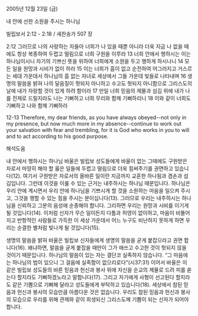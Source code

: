 2005년 12월 23일 (금)

내 안에 선한 소원을 주시는 하나님



빌립보서 2:12 - 2:18 / 새찬송가 507 장


2:12 그러므로 나의 사랑하는 자들아 너희가 나 있을 때뿐 아니라 더욱 지금 나 없을 때에도 항상 복종하여 두렵고 떨림으로 너희 구원을 이루라 13 너희 안에서 행하시는 이는 하나님이시니 자기의 기쁘신 뜻을 위하여 너희에게 소원을 두고 행하게 하시나니 14 모든 일을 원망과 시비가 없이 하라 15 이는 너희가 흠이 없고 순전하여 어그러지고 거스르는 세대 가운데서 하나님의 흠 없는 자녀로 세상에서 그들 가운데 빛들로 나타내며 16 생명의 말씀을 밝혀 나의 달음질이 헛되지 아니하고 수고도 헛되지 아니함으로 그리스도의 날에 내가 자랑할 것이 있게 하려 함이라 17 만일 너희 믿음의 제물과 섬김 위에 내가 나를 전제로 드릴지라도 나는 기뻐하고 너희 무리와 함께 기뻐하리니 18 이와 같이 너희도 기뻐하고 나와 함께 기뻐하라 

12-13 Therefore, my dear friends, as you have always obeyed--not only in my presence, but now much more in my absence--continue to work out your salvation with fear and trembling, for it is God who works in you to will and to act according to his good purpose.

해석도움





내 안에서 행하시는 하나님 
바울은 빌립보 성도들에게 바울이 없는 그때에도 구원받은 자로서 마땅히 해야 할 옳은 일들에 두렵고 떨림으로 더욱 힘써주기를 권면하고 있습니다(12). 여기서 구원받은 자로서의 올바른 일이란 지금까지 교훈한 하나됨과 겸손과 섬김입니다. 그런데 이것을 이룰 수 있는 근거는 내주하시는 하나님 때문입니다. 하나님은 우리 안에 계시면서 우리 안에 하나님을 기쁘시게 할 것을 소원하는 마음을 일으켜 주시고, 그것을 행할 수 있는 힘을 주시는 분이십니다(13). 그러므로 우리는 내주하시는 하나님을 신뢰하고 그분의 음성에 순종해야 합니다. 그리하면 우리는 원망과 시비를 이기게 될 것입니다(14). 이처럼 신자가 무슨 일이든지 다툼과 허영이 없이하고, 마음이 비뚤어지고 반항적인 사람들로 가득한 이 세상 가운데서 어느 누구도 비난하지 못하게 하면 우리는 순결한 별처럼 빛나게 될 것입니다(15). 

생명의 말씀을 밝혀 
바울은 빌립보 신자들에게 생명의 말씀을 굳게 붙잡으라고 권면 합니다(16). 왜냐하면, 말씀을 굳게 붙잡을 때만이 그가 애쓰고 수고한 것이 헛되지 않을 것이기 때문입니다. 하나님의 말씀이 있는 자는 결단코 실족하지 않습니다. “그 마음에는 하나님의 법이 있으니 그 걸음에 실족함이 없으리로다”(시37:31) 이어서 바울은 이 같은 빌립보 성도들의 바른 믿음과 헌신과 봉사 위에 자신을 순교의 제물로 드려 피를 쏟는다 할지라도 기뻐하겠노라고 말합니다(17). 그리고 자기에게 사형이 선고된다 할지라도 같은 기쁨으로 기뻐해 달라고 성도들에게 부탁하고 있습니다(18). 세상에서 참된 믿음과 헌신과 봉사의 모습만큼 아름다운 것은 없습니다. 우리도 참된 믿음과 헌신과 봉사의 모습으로 우리를 위해 관제와 같이 희생되신 그리스도께 기쁨이 되는 신자가 되어야 합니다.